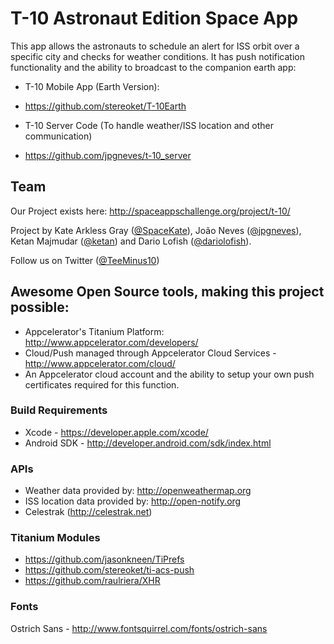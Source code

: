 # T-10 Astronaut Edition Space App

This app allows the astronauts to schedule an alert for ISS orbit over a specific city and checks for weather conditions. It has push notification functionality and the ability to broadcast to the companion earth app:

- T-10 Mobile App (Earth Version):
 - https://github.com/stereoket/T-10Earth

- T-10 Server Code (To handle weather/ISS location and other communication)
 - https://github.com/jpgneves/t-10_server

## Team

Our Project exists here: http://spaceappschallenge.org/project/t-10/

Project by Kate Arkless Gray ([@SpaceKate](http://twitter.com/SpaceKate "Twitter")), João Neves ([@jpgneves](http://twitter.com/jpgneves "Twitter")), Ketan Majmudar ([@ketan](http://twitter.com/ketan "Twitter")) and Dario Lofish ([@dariolofish](http://twitter.com/dariolofish "Twitter")).

Follow us on Twitter ([@TeeMinus10](http://twitter.com/TeeMinus10 "Twitter"))

## Awesome Open Source tools, making this project possible:

- Appcelerator's Titanium Platform: http://www.appcelerator.com/developers/
- Cloud/Push managed through Appcelerator Cloud Services - http://www.appcelerator.com/cloud/
 - An Appcelerator cloud account and the ability to setup your own push certificates required for this function.

### Build Requirements

- Xcode - https://developer.apple.com/xcode/
- Android SDK - http://developer.android.com/sdk/index.html

### APIs
- Weather data provided by: http://openweathermap.org
- ISS location data provided by: http://open-notify.org
- Celestrak (http://celestrak.net)

### Titanium Modules
- https://github.com/jasonkneen/TiPrefs
- https://github.com/stereoket/ti-acs-push
- https://github.com/raulriera/XHR

### Fonts
Ostrich Sans - http://www.fontsquirrel.com/fonts/ostrich-sans

